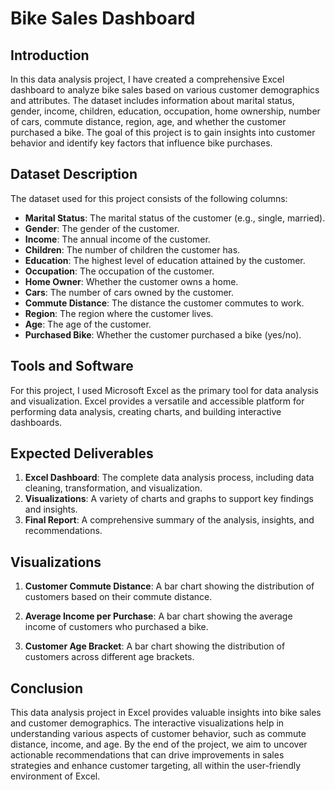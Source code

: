 
# Bike Sales Dashboard

## Introduction

In this data analysis project, I have created a comprehensive Excel dashboard to analyze bike sales based on various customer demographics and attributes. The dataset includes information about marital status, gender, income, children, education, occupation, home ownership, number of cars, commute distance, region, age, and whether the customer purchased a bike. The goal of this project is to gain insights into customer behavior and identify key factors that influence bike purchases.

## Dataset Description

The dataset used for this project consists of the following columns:
- **Marital Status**: The marital status of the customer (e.g., single, married).
- **Gender**: The gender of the customer.
- **Income**: The annual income of the customer.
- **Children**: The number of children the customer has.
- **Education**: The highest level of education attained by the customer.
- **Occupation**: The occupation of the customer.
- **Home Owner**: Whether the customer owns a home.
- **Cars**: The number of cars owned by the customer.
- **Commute Distance**: The distance the customer commutes to work.
- **Region**: The region where the customer lives.
- **Age**: The age of the customer.
- **Purchased Bike**: Whether the customer purchased a bike (yes/no).

## Tools and Software

For this project, I used Microsoft Excel as the primary tool for data analysis and visualization. Excel provides a versatile and accessible platform for performing data analysis, creating charts, and building interactive dashboards.

## Expected Deliverables

1. **Excel Dashboard**: The complete data analysis process, including data cleaning, transformation, and visualization.
2. **Visualizations**: A variety of charts and graphs to support key findings and insights.
3. **Final Report**: A comprehensive summary of the analysis, insights, and recommendations.

## Visualizations

1. **Customer Commute Distance**: A bar chart showing the distribution of customers based on their commute distance.


2. **Average Income per Purchase**: A bar chart showing the average income of customers who purchased a bike.
 

3. **Customer Age Bracket**: A bar chart showing the distribution of customers across different age brackets.

## Conclusion

This data analysis project in Excel provides valuable insights into bike sales and customer demographics. The interactive visualizations help in understanding various aspects of customer behavior, such as commute distance, income, and age. By the end of the project, we aim to uncover actionable recommendations that can drive improvements in sales strategies and enhance customer targeting, all within the user-friendly environment of Excel.

